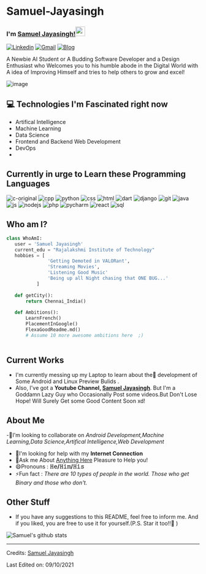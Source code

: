 # Samuel-Jayasingh

   

### I'm [Samuel Jayasingh!](https://www.youtube.com/channel/UCljdD-g5f0xoCE6c97qHqsA)<img src="https://media.giphy.com/media/hvRJCLFzcasrR4ia7z/giphy.gif" width="25px">


[![Linkedin](https://img.shields.io/badge/-Samuel%20Jayasingh-blue?style=flat&logo=linkedin&labelColor=blue)](https://in.linkedin.com/in/samuel-jayasingh-439532198?trk=public_profile_browsemap_profile-result-card_result-card_full-click)
[![Gmail](https://img.shields.io/badge/-samueljayasingh77-red?style=flat&logo=gmail&labelColor=red)](mailto:samueljayasingh77@gmail.com)
[![Blog](https://img.shields.io/badge/-Samuel%20Jayasingh-black?style=flat&logo=github&labelColor=black)](https://github.com/SamuelJayasingh)


A Newbie AI Student or A Budding Software Developer and a Design Enthusiast who Welcomes you to his humble abode in the Digital World with A idea of Improving Himself and tries 
to help others to grow and excel!

![image](https://user-images.githubusercontent.com/80147472/136589569-3e7eb933-8028-4adb-a902-f5cd16629ca8.gif)

## :computer: Technologies I'm Fascinated right now 
* Artifical Intelligence
* Machine Learning
* Data Science
* Frontend and Backend Web Development
* DevOps
* 
## Currently in urge to Learn these Programming Languages
![c-original](https://user-images.githubusercontent.com/80147472/136685056-3804c784-6766-4bea-bdcb-1ce76e69cd84.png)
![cpp](https://user-images.githubusercontent.com/80147472/136685068-49e130d7-9fc3-4071-80b8-ba543df08a34.png)
![python](https://user-images.githubusercontent.com/80147472/136685102-6182014d-96d2-42bf-aad0-371331dccbef.png)
![css](https://user-images.githubusercontent.com/80147472/136685125-52dffa9b-60f4-4ddd-9d28-1177d723a688.png)
![html](https://user-images.githubusercontent.com/80147472/136685135-7f702723-15aa-4064-bf7e-5b8213cc0f1c.png)
![dart](https://user-images.githubusercontent.com/80147472/136685141-0f5d3833-5521-4c2a-908d-7e728c22fbdc.png)
![django](https://user-images.githubusercontent.com/80147472/136685175-1bca7039-1737-46c5-b31f-1ee7e73c00e1.png)
![git](https://user-images.githubusercontent.com/80147472/136685197-2f285e47-b5c9-4c9f-b6da-24606ee2eb62.png)
![java](https://user-images.githubusercontent.com/80147472/136685202-795c8565-5121-40ca-87f0-347ef549e924.png)
![js](https://user-images.githubusercontent.com/80147472/136685211-84f310ee-2ec0-4618-8eae-a9fa90b25db6.png)
![nodejs](https://user-images.githubusercontent.com/80147472/136685217-3f764a5c-1594-44ed-8dfd-b03e166ffe4a.png)
![php](https://user-images.githubusercontent.com/80147472/136685224-09767ebc-70eb-41b1-90bb-d90d85c762f1.png)
![pycharm](https://user-images.githubusercontent.com/80147472/136685229-7a4288a6-516a-4d3f-8535-55ab370f8d3b.png)
![react](https://user-images.githubusercontent.com/80147472/136685241-a7c79289-dee4-476a-aa9b-2067985e9a3d.png)
![sql](https://user-images.githubusercontent.com/80147472/136685245-13ae85ac-92f6-4d6e-aa4e-9f1b77e5bdf7.png)

 ## Who am I?
 ```python
 class WhoAmI:
 	user = 'Samuel Jayasingh'
	current_edu = "Rajalakshmi Institute of Technology"
	hobbies = [
				'Getting Demoted in VALORant',
				'Streaming Movies',
				'Listening Good Music'
				'Being up all Night chasing that ONE BUG...'
			]
	
	def getCity():
		return Chennai_India()
	
	def Ambitions():
		LearnFrench()
		PlacementInGoogle()
		FlexaGoodReadme.md()
		# Assume 10 more awesome ambitions here  ;)
	
 ```
 
## Current Works
 * I'm currently messing up my Laptop to learn about the🔭 development of Some Android and Linux Preview Bulids .
 * Also, I've got a **Youtube Channel, [Samuel Jayasingh](https://www.youtube.com/channel/UCljdD-g5f0xoCE6c97qHqsA)**. But I'm a Goddamn Lazy Guy who 
  Occasionally Post some videos.But Don't Lose Hope! Will Surely Get some Good Content Soon xd!
 
 
## About Me

 -👯I'm looking to collaborate on *Android Development,Machine Learning,Data Science,Artifical Intelligence,Web Development*
- 🤔I'm looking for help with my **Internet Connection**
- 💬Ask me About [Anything Here](https://github.com/SamuelJayasingh/Samuel-Jayasingh/issues/1) Pleasure to Help you!
- 😄Pronouns : **𝙷𝚎/𝙷𝚒𝚖/𝙷𝚒𝚜**
- ⚡Fun fact : *There are 10 types of people in the world. Those who get Binary and those who don't.*
 
## Other Stuff

  - If you have any suggestions to this README, feel free to inform me. And if you liked, you are free to use it for yourself.(P.S. Star it too!!:grimacing: )

![Samuel's github stats](https://github-readme-stats.vercel.app/api?username=SamuelJayasingh)
 
 -------
Credits: [Samuel Jayasingh](https://github.com/SamuelJayasingh)

Last Edited on: 09/10/2021
